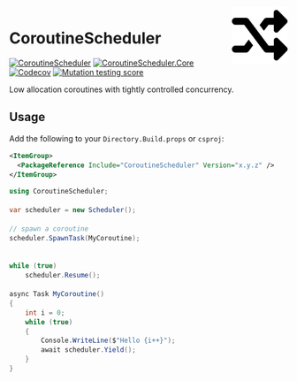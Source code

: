 <img src=".meta/Logo.svg" align="right" width="20%" alt="Logo" />

# CoroutineScheduler

[![CoroutineScheduler][coroutinescheduler-badge]][coroutinescheduler-link] [![CoroutineScheduler.Core][coroutinescheduler-core-badge]][coroutinescheduler-core-link]  
[![Codecov][codecov-badge]][codecov-link] [![Mutation testing score][mutation-testing-badge]][mutation-testing-link]

Low allocation coroutines with tightly controlled concurrency.

## Usage

Add the following to your `Directory.Build.props` or `csproj`:

```xml
<ItemGroup>
  <PackageReference Include="CoroutineScheduler" Version="x.y.z" />
</ItemGroup>
```

```csharp
using CoroutineScheduler;

var scheduler = new Scheduler();

// spawn a coroutine
scheduler.SpawnTask(MyCoroutine);


while (true)
    scheduler.Resume();

async Task MyCoroutine()
{
    int i = 0;
    while (true)
    {
        Console.WriteLine($"Hello {i++}");
        await scheduler.Yield();
    }
}
```



[coroutinescheduler-badge]: https://img.shields.io/nuget/v/CoroutineScheduler?label=CoroutineScheduler
[coroutinescheduler-link]: https://www.nuget.org/packages/CoroutineScheduler
[coroutinescheduler-core-badge]: https://img.shields.io/nuget/v/CoroutineScheduler.Core?label=CoroutineScheduler.Core
[coroutinescheduler-core-link]: https://www.nuget.org/packages/CoroutineScheduler.Core
[codecov-badge]: https://codecov.io/gh/AshleighAdams/CoroutineScheduler/branch/master/graph/badge.svg?token=ZE1ITHB3U3
[codecov-link]: https://codecov.io/gh/AshleighAdams/CoroutineScheduler
[mutation-testing-badge]: https://img.shields.io/endpoint?style=flat&url=https%3A%2F%2Fbadge-api.stryker-mutator.io%2Fgithub.com%2FAshleighAdams%2FCoroutineScheduler%2Fmaster
[mutation-testing-link]: https://dashboard.stryker-mutator.io/reports/github.com/AshleighAdams/CoroutineScheduler/master
